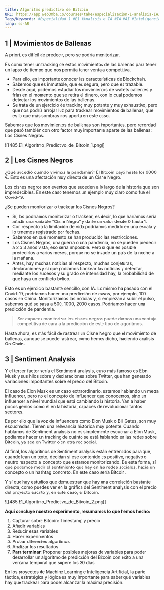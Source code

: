 ```yaml
---
title: Algoritmo predictivo de Bitcoin
URL: https://app.web3mba.io/courses/take/especializacion-1-analisis-IA/texts/41696051-u4-1-3-algoritmo-predictivo-de-bitcoin
Tags/Keywords: #Especialidad 1 #E1 #Analisis e IA #IA #AI #Inteligencia Artificial #E1U4 #predecir el precio de bitcoin #predecir bitcoin ##predecir el precio de btc #precio de btc #Predecir #algoritmo predictivo #algoritmo
lang: es-AR
---
```

## 1 | Movimientos de Ballenas
A priori, es difícil de predecir, pero se podría monitorizar.

Es como tener un tracking de estos movimientos de las ballenas para tener un lapso de tiempo que nos permita tener ventaja competitiva. 
- Para ello, es importante conocer las características de Blockchain. 
- Sabemos que es inmutable, que es segura, pero que es trazable. 
- Desde aquí, podemos estudiar los movimientos de wallets calientes y frías en el momento que se retira el dinero, con lo cual podemos detectar los movimientos de las ballenas. 
- Se trata de un ejercicio de tracking muy potente y muy exhaustivo, pero que nos podría arrojar luz para trackear movimientos de ballenas, que es lo que más sombras nos aporta en este caso.

Sabemos que los movimientos de ballenas son importantes, pero recordad que pasó también con otro factor muy importante aparte de las ballenas: Los Cisnes Negros.

![[485.E1_Algoritmo_Predictivo_de_Bitcoin_1.png]]

## 2 | Los Cisnes Negros
¿Qué sucedió cuando vivimos la pandemia?: El Bitcoin cayó hasta los 6000 €. Esto es una afectación muy directa de un Cisne Negro. 

Los cisnes negros son eventos que suceden a lo largo de la historia que son impredecibles. En este caso tenemos un ejemplo muy claro como fue el Covid-19. 

¿Se pueden monitorizar o trackear los Cisnes Negros? 
- Sí, los podríamos monitorizar o trackear, es decir, lo que haríamos sería añadir una variable “Cisne Negro” y darle un valor desde 0 hasta 1. 
- Con respecto a la limitación de vida podríamos medirlo en una escala y lo tenemos registrado por fechas. 
- Sabemos en qué momento se han producido las restricciones. 
- Los Cisnes Negros, una guerra o una pandemia, no se pueden predecir a 2 o 3 años vista, eso sería imposible. Pero sí que es posible predecirlos a varios meses, porque no se invade un país de la noche a la mañana. 
- Antes, hay muchas noticias al respecto, muchas conjeturas, declaraciones y sí que podíamos trackear las noticias y detectar, mediante los sucesos y su grado de intensidad hay, la probabilidad de que haya un conflicto bélico. 

Esto es un ejercicio bastante sencillo, con IA. Lo mismo ha pasado con el Covid-19, podríamos hacer una predicción de casos, por ejemplo, 100 casos en China. Monitorizamos las noticias y, si empiezan a subir el pulso, sabemos qué se pasa a 500, 1000, 2000 casos. Podríamos hacer una predicción de pandemia. 

> Ser capaces monitorizar los cisnes negros puede darnos una ventaja competitiva de cara a la predicción de este tipo de algoritmos.

Hasta ahora, es más fácil de rastrear un Cisne Negro que el movimiento de ballenas, aunque se puede rastrear, como hemos dicho, haciendo análisis On Chain.

## 3 | Sentiment Analysis
Y el tercer factor sería el Sentiment analysis, cuyo más famoso es Elon Musk y sus hilos sobre y declaraciones sobre Twitter, que han generado variaciones importantes sobre el precio del Bitcoin. 

El caso de Elon Musk es un caso extraordinario, estamos hablando un mega influencer, pero no el concepto de influencer que conocemos, sino un influencer a nivel mundial que está cambiando la historia. Van a haber pocos genios como él en la historia, capaces de revolucionar tantos sectores. 

Es por ello que la voz de influencers como Elon Musk o Bill Gates, son muy escuchadas. Tienen una relevancia histórica muy potente. Cuando hablamos de Sentiment analysis no es simplemente escuchar a Elon Musk, podíamos hacer un tracking de cuánto se está hablando en las redes sobre Bitcoin, ya sea en Twitter o en otra red social.

Al final, los algoritmos de Sentiment analysis están entrenados para que, cuando lean un texto, decidan si ese contenido es positivo, negativo o neutro respecto al concepto que estamos monitorizando. De esta forma, sí que podemos medir el sentimiento que hay en las redes sociales, hacia un concepto o un hashtag concreto. En este caso sería Bitcoin. 

Y sí que hay estudios que demuestran que hay una correlación bastante directa, como puedes ver en la gráfica del Sentiment analysis con el precio del proyecto escrito y, en este caso, el Bitcoin. 

![[485.E1_Algoritmo_Predictivo_de_Bitcoin_2.png]]

**Aquí concluye nuestro experimento, resumamos lo que hemos hecho:**
1. Capturar sobre Bitcoin: Timestamp y precio 
2. Añadir variables
3. Reducir esas variables
4. Hacer experimentos
5. Probar diferentes algoritmos 
6. Analizar los resultados 
7. **Para terminar:** Proponer posibles mejoras de variables para poder desarrollar un algoritmo de predicción del Bitcoin con éxito a una ventana temporal que supere los 30 días

En los proyectos de Machine Learning e Inteligencia Artificial, la parte táctica, estratégica y lógica es muy importante para saber qué variables hay que trackear para poder alcanzar la máxima precisión.